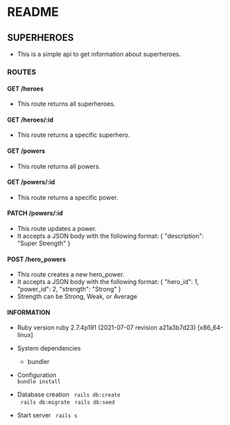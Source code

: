 # README

## SUPERHEROES

- This is a simple api to get information about superheroes.

### ROUTES

#### GET /heroes

- This route returns all superheroes.

#### GET /heroes/:id
    
- This route returns a specific superhero.

#### GET /powers

- This route returns all powers.

#### GET /powers/:id
    
- This route returns a specific power.

#### PATCH /powers/:id
    
- This route updates a power.
- It accepts a JSON body with the following format:
            {
                "description": "Super Strength"
            }

#### POST /hero_powers

- This route creates a new hero_power.
- It accepts a JSON body with the following format:
        {
            "hero_id": 1,
            "power_id": 2,
            "strength": "Strong"
        }
- Strength can be Strong, Weak, or Average

#### INFORMATION

* Ruby version
    ruby 2.7.4p191 (2021-07-07 revision a21a3b7d23) [x86_64-linux]
* System dependencies
    - bundler

* Configuration  
  ```bundle install```

* Database creation
    ``` rails db:create```  
    ``` rails db:migrate```
    ``` rails db:seed```

* Start server
    ``` rails s```